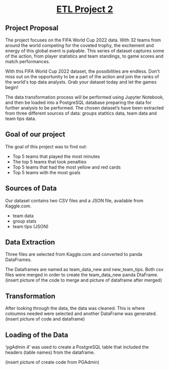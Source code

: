 # <p align="center"> <ins>ETL Project 2</ins>

## Project Proposal

The project focuses on the FIFA World Cup 2022 data. With 32 teams from around the world competing for the coveted trophy, the excitement and energy of this global event is palpable. This series of dataset captures some of the action, from player statistics and team standings, to game scores and match performances.

With this FIFA World Cup 2022 dataset, the possibilities are endless. Don't miss out on the opportunity to be a part of the action and join the ranks of the world's top data analysts. Grab your dataset today and let the games begin!

The data transformation process will be performed using Jupyter Notebook, and then be loaded into a PostgreSQL database preparing the data for further analysis to be performed.
The chosen dataset’s have been extracted from three different sources of data: groups statitics data, team data and team tips data.

## Goal of our project
The goal of this project was to find out: 
* Top 5 teams that played the most minutes
* The top 5 teams that took penalties
* Top 5 teams that had the most yellow and red cards
* Top 5 teams with the most goals

## Sources of Data
Our dataset contains two CSV files and a JSON file, available from Kaggle.com.
* team data
* group stats
* team tips (JSON) 

## Data Extraction
Three files are selected from Kaggle.com and converted to panda DataFrames.

The Dataframes are named as team_data_new and new_team_tips. Both csv files were merged in order to create the team_data_new panda DtaFrame. (insert picture of the code to merge and picture of dataframe after merged)

## Transformation
After looking through the data, the data was cleaned. This is where coloumns needed were selected and another DataFrame was generated. (insert picture of code and dataframe)

## Loading of the Data
‘pgAdmin 4’ was used to create a PostgreSQL table that included the headers (table names) from the dataframe.

(insert picture of create code from PGAdmin)
